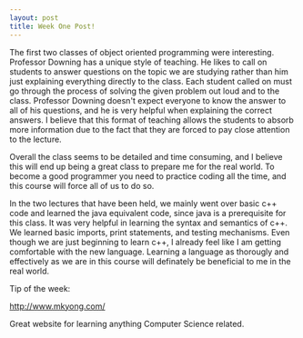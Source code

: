 ```yaml
---
layout: post
title: Week One Post!
---
```


The first two classes of object oriented programming were interesting. Professor Downing has a unique style of teaching. He likes to call on students to answer questions on the topic we are studying rather than him just explaining everything directly to the class. Each student called on must go through the process of solving the given problem out loud and to the class. Professor Downing doesn't expect everyone to know the answer to all of his questions, and he is very helpful when explaining the correct answers. I believe that this format of teaching allows the students to absorb more information due to the fact that they are forced to pay close attention to the lecture. 

Overall the class seems to be detailed and time consuming, and I believe this will end up being a great class to prepare me for the real world. To become a good programmer you need to practice coding all the time, and this course will force all of us to do so. 

In the two lectures that have been held, we mainly went over basic c++ code and learned the java equivalent code, since java is a prerequisite for this class. It was very helpful in learning the syntax and semantics of c++. We learned basic imports, print statements, and testing mechanisms. Even though we are just beginning to learn c++, I already feel like I am getting comfortable with the new language. Learning a language as thorougly and effectively as we are in this course will definately be beneficial to me in the real world.

Tip of the week:

<a href="http://www.mkyong.com/">http://www.mkyong.com/</a> 

Great website for learning anything Computer Science related.
